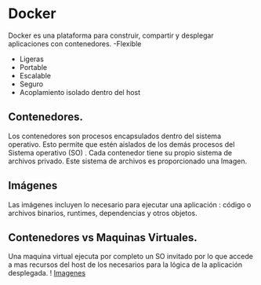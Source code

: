 # Docker
Docker es una plataforma para construir, compartir y desplegar aplicaciones con contenedores. 
-Flexible
- Ligeras
- Portable 
- Escalable 
- Seguro
- Acoplamiento isolado dentro del host

## Contenedores. 
Los contenedores son procesos encapsulados dentro del sistema operativo. Esto permite que estén aislados de los demás procesos del Sistema operativo (SO) . Cada contenedor tiene su propio sistema de archivos privado. Este sistema de archivos es proporcionado una Imagen.

## Imágenes
Las imágenes incluyen lo necesario para ejecutar una aplicación : código o archivos binarios, runtimes, dependencias y otros objetos. 
## Contenedores vs Maquinas Virtuales. 
Una maquina virtual ejecuta por completo un SO invitado por lo que accede a mas recursos del host de los necesarios para la lógica de la aplicación desplegada. 
! [Imagenes](https://docs.docker.com/images/Container%402x.png)

<!--stackedit_data:
eyJoaXN0b3J5IjpbLTE4MjUyMDc3NzddfQ==
-->